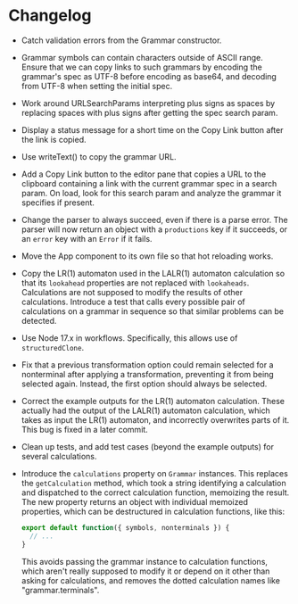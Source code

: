 # Changelog

* Catch validation errors from the Grammar constructor.

* Grammar symbols can contain characters outside of ASCII range. Ensure that we can copy links to such grammars by encoding the grammar's spec as UTF-8 before encoding as base64, and decoding from UTF-8 when setting the initial spec.

* Work around URLSearchParams interpreting plus signs as spaces by replacing spaces with plus signs after getting the spec search param.

* Display a status message for a short time on the Copy Link button after the link is copied.

* Use writeText() to copy the grammar URL.

* Add a Copy Link button to the editor pane that copies a URL to the clipboard containing a link with the current grammar spec in a search param. On load, look for this search param and analyze the grammar it specifies if present.

* Change the parser to always succeed, even if there is a parse error. The parser will now return an object with a `productions` key if it succeeds, or an `error` key with an `Error` if it fails.

* Move the App component to its own file so that hot reloading works.

* Copy the LR(1) automaton used in the LALR(1) automaton calculation so that its `lookahead` properties are not replaced with `lookaheads`. Calculations are not supposed to modify the results of other calculations. Introduce a test that calls every possible pair of calculations on a grammar in sequence so that similar problems can be detected.

* Use Node 17.x in workflows. Specifically, this allows use of `structuredClone`.

* Fix that a previous transformation option could remain selected for a nonterminal after applying a transformation, preventing it from being selected again. Instead, the first option should always be selected.

* Correct the example outputs for the LR(1) automaton calculation. These actually had the output of the LALR(1) automaton calculation, which takes as input the LR(1) automaton, and incorrectly overwrites parts of it. This bug is fixed in a later commit.

* Clean up tests, and add test cases (beyond the example outputs) for several calculations.

* Introduce the `calculations` property on `Grammar` instances. This replaces the `getCalculation` method, which took a string identifying a calculation and dispatched to the correct calculation function, memoizing the result. The new property returns an object with individual memoized properties, which can be destructured in calculation functions, like this:

  ```js
  export default function({ symbols, nonterminals }) {
    // ...
  }
  ```
  
  This avoids passing the grammar instance to calculation functions, which aren't really supposed to modify it or depend on it other than asking for calculations, and removes the dotted calculation names like "grammar.terminals".
